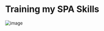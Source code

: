 <h1>Training my SPA Skills</h1>

![image](https://github.com/ghimelcandido/oscar-2024-best-picture/assets/105327320/a0a77f6a-32e4-45d2-a678-39a00104ad09)
